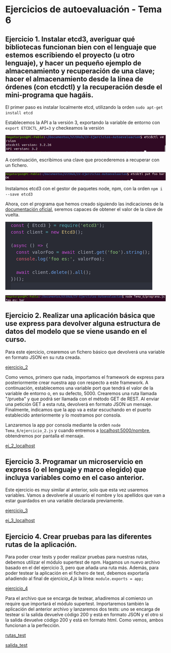 # Ejercicios de autoevaluación - Tema 6


## Ejercicio 1. Instalar etcd3, averiguar qué bibliotecas funcionan bien con el lenguaje que estemos escribiendo el proyecto (u otro lenguaje), y hacer un pequeño ejemplo de almacenamiento y recuperación de una clave; hacer el almacenamiento desde la línea de órdenes (con etcdctl) y la recuperación desde el mini-programa que hagáis.

El primer paso es instalar localmente etcd, utilizando la orden
`sudo apt-get install etcd`

Establecemos la API a la versión 3, exportando la variable de entorno con `export ETCDCTL_API=3` y checkeamos la versión

![etcdctl](https://github.com/Megatorpon/IV-Ejercicios-Autoevaluacion/blob/main/Tema_6/img/etcdctl_version.png)

A continuación, escribimos una clave que procederemos a recuperar con un fichero.

![etcdctl_put](https://github.com/Megatorpon/IV-Ejercicios-Autoevaluacion/blob/main/Tema_6/img/etcdctl_put.png)

Instalamos etcd3 con el gestor de paquetes node, npm, con la orden
`npm i --save etcd3`

Ahora, con el programa que hemos creado siguiendo las indicaciones de la [documentación oficial](https://www.npmjs.com/package/etcd3), seremos capaces de obtener el valor de la clave de vuelta.

![programa](https://github.com/Megatorpon/IV-Ejercicios-Autoevaluacion/blob/main/Tema_6/img/programa.png)

![salida_programa](https://github.com/Megatorpon/IV-Ejercicios-Autoevaluacion/blob/main/Tema_6/img/salida_programa.png)


## Ejercicio 2. Realizar una aplicación básica que use express para devolver alguna estructura de datos del modelo que se viene usando en el curso.

Para este ejercicio, crearemos un fichero básico que devolverá una variable en formato JSON en su ruta creada.

[ejercicio_2](https://github.com/Megatorpon/IV-Ejercicios-Autoevaluacion/blob/main/Tema_6/img/ejercicio_2.png)

Como vemos, primero que nada, importamos el framework de express para posteriormente crear nuestra app con respecto a este framework. A continuación, establecemos una variable port que tendrá el valor de la variable de entorno o, en su defecto, 5000. Crearemos una ruta llamada "/prueba" y que podrá ser llamada con el método GET de REST. Al enviar una petición GET a esta ruta, devolverá en formato JSON un mensaje. Finalmente, indicamos que la app va a estar escuchando en el puerto establecido anteriormente y lo mostramos por consola.

Lanzaremos la app por consola mediante la orden
`node Tema_6/ejercicio_2.js`
y cuando entremos a [localhost:5000/nombre](localhost:5000/nombre), obtendremos por pantalla el mensaje.

[ej_2_localhost](https://github.com/Megatorpon/IV-Ejercicios-Autoevaluacion/blob/main/Tema_6/img/ej_2_localhost.png)


## Ejercicio 3. Programar un microservicio en express (o el lenguaje y marco elegido) que incluya variables como en el caso anterior.

Este ejercicio es muy similar al anterior, solo que esta vez usaremos variables. Vamos a devolverle al usuario el nombre y los apellidos que van a estar guardados en una variable declarada previamente.

[ejercicio_3](https://github.com/Megatorpon/IV-Ejercicios-Autoevaluacion/blob/main/Tema_6/img/ejercicio_3.png)

[ej_3_localhost](https://github.com/Megatorpon/IV-Ejercicios-Autoevaluacion/blob/main/Tema_6/img/ej_3_localhost.png)


## Ejercicio 4. Crear pruebas para las diferentes rutas de la aplicación.

Para poder crear tests y poder realizar pruebas para nuestras rutas, debemos utilizar el módulo supertest de npm. Hagamos un nuevo archivo basado en el del ejercicio 3, pero que añada una ruta más. Además, para poder testear la aplicación en el fichero de test, debemos exportarla añadiendo al final de *ejercicio_4.js* la línea:
`module.exports = app;`

[ejercicio_4](https://github.com/Megatorpon/IV-Ejercicios-Autoevaluacion/blob/main/Tema_6/img/ejercicio_4.png)

Para el archivo que se encarga de testear, añadiremos al comienzo un require que importará el módulo supertest. Importaremos también la aplicación del anterior archivo y lanzaremos dos tests: uno se encarga de testear si la salida devuelve código 200 y está en formato JSON y el otro si la salida devuelve código 200 y está en formato html. Como vemos, ambos funcionan a la perfección.

[rutas_test](https://github.com/Megatorpon/IV-Ejercicios-Autoevaluacion/blob/main/Tema_6/img/rutas_test.png)

[salida_test](https://github.com/Megatorpon/IV-Ejercicios-Autoevaluacion/blob/main/Tema_6/img/salida_test.png)
